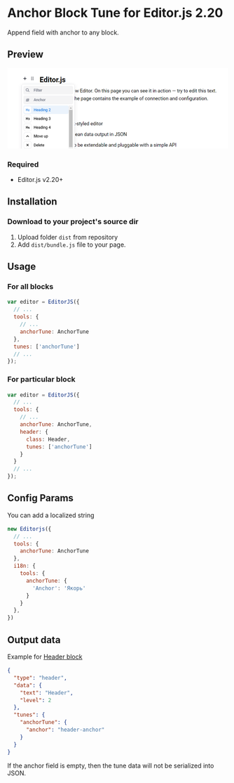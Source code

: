 # Anchor Block Tune for Editor.js 2.20
Append field with anchor to any block.

## Preview
![Preview image](https://github.com/VolgaIgor/editorjs-anchor/raw/main/asset/screenshot.png)

### Required
- Editor.js v2.20+

## Installation

### Download to your project's source dir

1. Upload folder `dist` from repository
2. Add `dist/bundle.js` file to your page.

## Usage
### For all blocks
```javascript
var editor = EditorJS({
  // ...
  tools: {
    // ...
    anchorTune: AnchorTune
  },
  tunes: ['anchorTune']
  // ...
});
```

### For particular block
```javascript
var editor = EditorJS({
  // ...
  tools: {
    // ...
    anchorTune: AnchorTune,
    header: {
      class: Header,
      tunes: ['anchorTune']
    }
  }
  // ...
});
```

## Config Params
You can add a localized string
```javascript
new Editorjs({
  // ...
  tools: {
    anchorTune: AnchorTune
  },
  i18n: {
    tools: {
      anchorTune: {
        'Anchor': 'Якорь'
      }
    }
  },
})
```

## Output data
Example for [Header block](https://github.com/editor-js/header)
```json
{
  "type": "header",
  "data": {
    "text": "Header",
    "level": 2
  },
  "tunes": {
    "anchorTune": {
      "anchor": "header-anchor"
    }
  }
}
```
If the anchor field is empty, then the tune data will not be serialized into JSON.